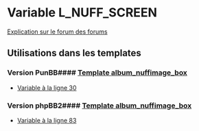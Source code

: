 # Variable L_NUFF_SCREEN
[Explication sur le forum des forums](http://forum.forumactif.com/t294113-listing-des-variables#L_NUFF_SCREEN)
## Utilisations dans les templates
### Version PunBB#### [Template album_nuffimage_box](punbb/album_nuffimage_box.md)
* [Variable à la ligne 30](../punbb/album_nuffimage_box.tpl#L30)
### Version phpBB2#### [Template album_nuffimage_box](subsilver/album_nuffimage_box.md)
* [Variable à la ligne 83](../subsilver/album_nuffimage_box.tpl#L83)